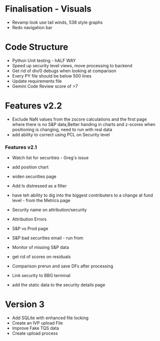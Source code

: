 # Finalisation - Visuals

- Revamp look use tail winds, 538 style graphs
- Redo navigation bar

# Code Structure
- Python Unit testing - hALF WAY 
- Speed up security level views, move processing to backend
- Get rid of div/0 debugs when looking at comparison
- Every PY file should be below 500 lines
- Update requirements file
- Gemini Code Review score of >7

# Features v2.2
- Exclude NaN values from the zscore calculations and the first page where there is no S&P data,Better handing in charts and z-scores when positioning is changing, need to run with real data 
- add ability to correct using PCL on Security level

### Features v2.1
- Watch list for securities - Greg's issue
- add position chart
- widen securities page
- Add Is distressed as a filter

- have teh ability to dig into the biggest contributers to a change at fund level - from the Metrics page
- Security name on attribution/security
- Attribution Errors
- S&P vs Prod page
- S&P bad securities email - run from 
- Monitor of missing S&P data

- get rid of scores on residuals

- Comparison prerun and save DFs after processing

- Link security to BBG terminal
- add the static data to the security details page


# Version 3
- Add SQLite with enhanced file locking
- Create an IVP upload File
- Improve Fake TQS data
- Create upload process

















